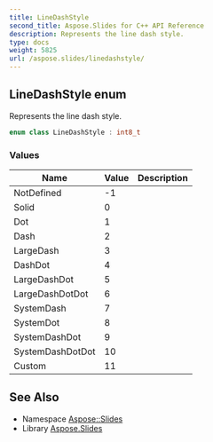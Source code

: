 ```yaml
---
title: LineDashStyle
second_title: Aspose.Slides for C++ API Reference
description: Represents the line dash style.
type: docs
weight: 5825
url: /aspose.slides/linedashstyle/
---
```

## LineDashStyle enum


Represents the line dash style.

```cpp
enum class LineDashStyle : int8_t
```

### Values

| Name | Value | Description |
| --- | --- | --- |
| NotDefined | -1 |  |
| Solid | 0 |  |
| Dot | 1 |  |
| Dash | 2 |  |
| LargeDash | 3 |  |
| DashDot | 4 |  |
| LargeDashDot | 5 |  |
| LargeDashDotDot | 6 |  |
| SystemDash | 7 |  |
| SystemDot | 8 |  |
| SystemDashDot | 9 |  |
| SystemDashDotDot | 10 |  |
| Custom | 11 |  |

## See Also

* Namespace [Aspose::Slides](../)
* Library [Aspose.Slides](../../)